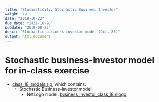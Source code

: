 ```yaml
---
title: "Stochasticity: Stochastic Business Investor"
weight: 18
date: "2019-10-22"
due_date: "2021-10-28"
pubdate: "2019-08-22"
descr: "Stochastic business investor model (Oct. 23)"
output: html_document
---
```

# Stochastic business-investor model for in-class exercise

* [class_18_models.zip](/models/class_18/class_18_models.zip), which contains:
  * Stochastic Business-Investor model: 
    * NetLogo model: [business_investor_class_18.nlogo](/models/class_18/business_investor_class_18.nlogo)
